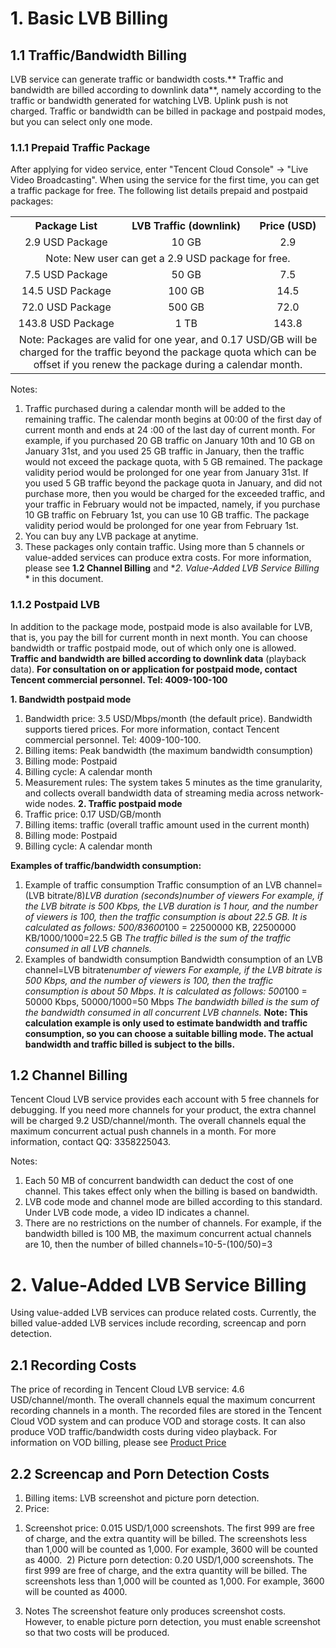 # 1. Basic LVB Billing
## 1.1 Traffic/Bandwidth Billing
LVB service can generate traffic or bandwidth costs.** Traffic and bandwidth are billed according to downlink data**, namely according to the traffic or bandwidth generated for watching LVB. Uplink push is not charged.
Traffic or bandwidth can be billed in package and postpaid modes, but you can select only one mode.

### 1.1.1 Prepaid Traffic Package

After applying for video service, enter "Tencent Cloud Console" -> "Live Video Broadcasting". When using the service for the first time, you can get a traffic package for free. The following list details prepaid and postpaid packages:

<table class="t">
<tbody><tr>
<th> Package List
</th><th> LVB Traffic (downlink)
</th><th> Price (USD)
</th></tr>
<tr>
<td style="text-align: center;"> 2.9 USD Package
</td><td style="text-align: center;"> 10 GB
</td><td style="text-align: center;"> 2.9
</td></tr>
<tr>
<td colspan="3" style="text-align: center;"> Note: New user can get a 2.9 USD package for free.
</td></tr>
<tr>
<td style="text-align: center;"> 7.5 USD Package
</td><td style="text-align: center;"> 50 GB
</td><td style="text-align: center;"> 7.5
</td></tr>
<tr>
<td style="text-align: center;"> 14.5 USD Package
</td><td style="text-align: center;"> 100 GB
</td><td style="text-align: center;"> 14.5
</td></tr>
<tr>
<td style="text-align: center;"> 72.0 USD Package
</td><td style="text-align: center;"> 500 GB
</td><td style="text-align: center;"> 72.0
</td></tr>
<tr>
<td style="text-align: center;"> 143.8 USD Package
</td><td style="text-align: center;"> 1 TB
</td><td style="text-align: center;"> 143.8
</td></tr>
<tr>
<td colspan="3" style="text-align: center;"> Note: Packages are valid for one year, and 0.17 USD/GB will be charged for the traffic beyond the package quota which can be offset if you renew the package during a calendar month.
</td></tr></tbody></table>

Notes:
1. Traffic purchased during a calendar month will be added to the remaining traffic. The calendar month begins at 00:00 of the first day of current month and ends at 24 :00 of the last day of current month.
For example, if you purchased 20 GB traffic on January 10th and 10 GB on January 31st, and you used 25 GB traffic in January, then the traffic would not exceed the package quota, with 5 GB remained. The package validity period would be prolonged for one year from January 31st. If you used 5 GB traffic beyond the package quota in January, and did not purchase more, then you would be charged for the exceeded traffic, and your traffic in February would not be impacted, namely, if you purchase 10 GB traffic on February 1st, you can use 10 GB traffic. The package validity period would be prolonged for one year from February 1st.
2. You can buy any LVB package at anytime.
3. These packages only contain traffic. Using more than 5 channels or value-added services can produce extra costs. For more information, please see **1.2 Channel Billing** and **2.  Value-Added LVB Service Billing* * in this document.


### 1.1.2 Postpaid LVB

In addition to the package mode, postpaid mode is also available for LVB, that is, you pay the bill for current month in next month. You can choose bandwidth or traffic postpaid mode, out of which only one is allowed. **Traffic and bandwidth are billed according to downlink data** (playback data).
**For consultation on or application for postpaid mode, contact Tencent commercial personnel. Tel: 4009-100-100**

**1. Bandwidth postpaid mode**
 1) Bandwidth price: 3.5 USD/Mbps/month (the default price). Bandwidth supports tiered prices. For more information, contact Tencent commercial personnel. Tel: 4009-100-100.
 2) Billing items: Peak bandwidth (the maximum bandwidth consumption) 
 3) Billing mode: Postpaid 
 4) Billing cycle: A calendar month 
 5) Measurement rules: The system takes 5 minutes as the time granularity, and collects overall bandwidth data of streaming media across network-wide nodes.
**2. Traffic postpaid mode**
 1) Traffic price: 0.17 USD/GB/month
 2) Billing items: traffic (overall traffic amount used in the current month) 
 3) Billing mode: Postpaid
 4) Billing cycle: A calendar month


**Examples of traffic/bandwidth consumption:**
1. Example of traffic consumption
Traffic consumption of an LVB channel=(LVB bitrate/8)*LVB duration (seconds)*number of viewers
For example, if the LVB bitrate is 500 Kbps, the LVB duration is 1 hour, and the number of viewers is 100, then the traffic consumption is about 22.5 GB.
It is calculated as follows: 500/8*3600*100 = 22500000 KB, 22500000 KB/1000/1000=22.5 GB
*The traffic billed is the sum of the traffic consumed in all LVB channels.*
2. Examples of bandwidth consumption
Bandwidth consumption of an LVB channel=LVB bitrate*number of viewers
For example, if the LVB bitrate is 500 Kbps, and the number of viewers is 100, then the traffic consumption is about 50 Mbps.
It is calculated as follows: 500*100 = 50000 Kbps, 50000/1000=50 Mbps
*The bandwidth billed is the sum of the bandwidth consumed in all concurrent LVB channels.*
**Note: This calculation example is only used to estimate bandwidth and traffic consumption, so you can choose a suitable billing mode. The actual bandwidth and traffic billed is subject to the bills.**


## 1.2 Channel Billing
Tencent Cloud LVB service provides each account with 5 free channels for debugging. If you need more channels for your product, the extra channel will be charged 9.2 USD/channel/month. The overall channels equal the maximum concurrent actual push channels in a month. For more information, contact QQ: 3358225043.

Notes:
1. Each 50 MB of concurrent bandwidth can deduct the cost of one channel. This takes effect only when the billing is based on bandwidth.
2. LVB code mode and channel mode are billed according to this standard. Under LVB code mode, a video ID indicates a channel. 
3. There are no restrictions on the number of channels.
For example, if the bandwidth billed is 100 MB, the maximum concurrent actual channels are 10, then the number of billed channels=10-5-(100/50)=3

# 2. Value-Added LVB Service Billing

Using value-added LVB services can produce related costs. Currently, the billed value-added LVB services include recording, screencap and porn detection.

## 2.1 Recording Costs
The price of recording in Tencent Cloud LVB service: 4.6 USD/channel/month. The overall channels equal the maximum concurrent recording channels in a month.
The recorded files are stored in the Tencent Cloud VOD system and can produce VOD and storage costs. It can also produce VOD traffic/bandwidth costs during video playback. For information on VOD billing, please see [Product Price](https://www.qcloud.com/product/vod#price)

## 2.2 Screencap and Porn Detection Costs

1. Billing items: LVB screenshot and picture porn detection.
2. Price: 
  1) Screenshot price: 0.015 USD/1,000 screenshots. The first 999 are free of charge, and the extra quantity will be billed. The screenshots less than 1,000 will be counted as 1,000. For example, 3600 will be counted as 4000. 
  2) Picture porn detection: 0.20 USD/1,000 screenshots. The first 999 are free of charge, and the extra quantity will be billed. The screenshots less than 1,000 will be counted as 1,000. For example, 3600 will be counted as 4000. 
3. Notes
The screenshot feature only produces screenshot costs. However, to enable picture porn detection, you must enable screenshot so that two costs will be produced.

